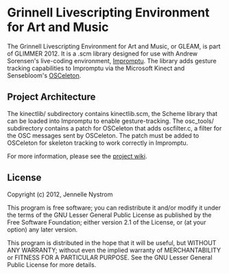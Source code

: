# Grinnell Livescripting Environment for Art and Music

The Grinnell Livescripting Environment for Art and Music, or GLEAM, is part of GLIMMER 2012. It is a .scm library designed for use with Andrew Sorensen's live-coding environment, [Impromptu](http://impromptu.moso.com.au/ "Impromptu"). The library adds gesture tracking capabilities to Impromptu via the Microsoft Kinect and Sensebloom's [OSCeleton](https://github.com/Sensebloom/OSCeleton "OSCeleton"). 

## Project Architecture

The kinectlib/ subdirectory contains kinectlib.scm, the Scheme library that can be loaded into Impromptu to enable gesture-tracking. The osc_tools/ subdirectory contains a patch for OSCeleton that adds oscfilter.c, a filter for the OSC messages sent by OSCeleton. The patch must be added to OSCeleton for skeleton tracking to work correctly in Impromptu.

For more information, please see the [project wiki](http://foswiki.cs.grinnell.edu/foswiki/bin/view/Glimmer/GleamWiki "GleamWiki").

## License

Copyright (c) 2012, Jennelle Nystrom

 This program is free software; you can redistribute it and/or modify it under the terms of the GNU Lesser General Public License as published by the Free Software Foundation; either version 2.1 of the License, or (at your option) any later version.

This program is distributed in the hope that it will be useful, but WITHOUT ANY WARRANTY; without even the implied warranty of MERCHANTABILITY or FITNESS FOR A PARTICULAR PURPOSE.  See the GNU Lesser General Public License for more details.